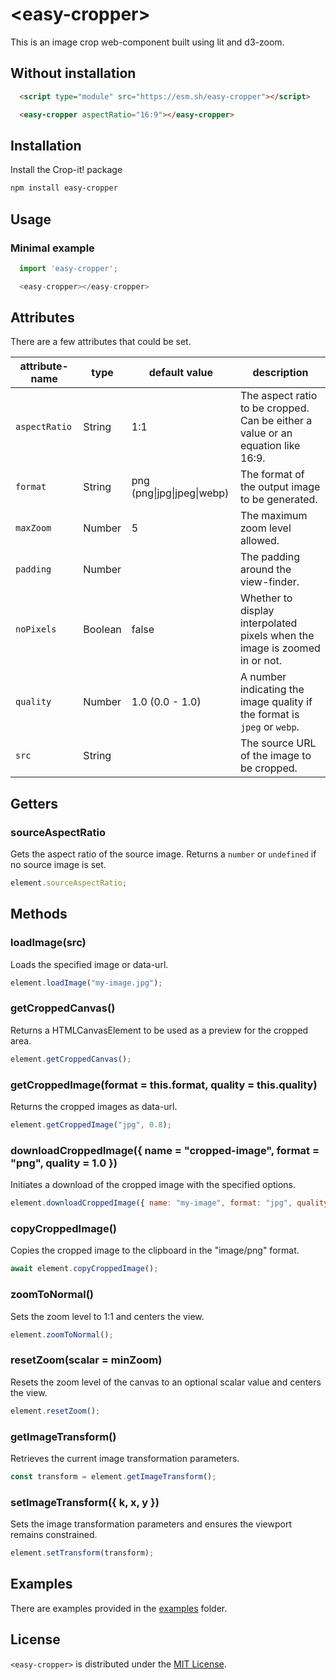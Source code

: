 # \<easy-cropper>

This is an image crop web-component built using lit and d3-zoom.

## Without installation

```html
  <script type="module" src="https://esm.sh/easy-cropper"></script>

  <easy-cropper aspectRatio="16:9"></easy-cropper>
```

## Installation

Install the Crop-it! package

```bash
npm install easy-cropper
```

## Usage

### Minimal example
```js
  import 'easy-cropper';

  <easy-cropper></easy-cropper>
```

## Attributes

There are a few attributes that could be set.

attribute-name         | type    | default value              | description
--------------         | ----    | -------------              | -----------
`aspectRatio`          | String  | 1:1                        | The aspect ratio to be cropped. Can be either a value or an equation like 16:9.
`format`               | String  | png (png\|jpg\|jpeg\|webp) | The format of the output image to be generated.
`maxZoom`              | Number  | 5                          | The maximum zoom level allowed.
`padding`              | Number  |                            | The padding around the view-finder.
`noPixels`             | Boolean | false                      | Whether to display interpolated pixels when the image is zoomed in or not.
`quality`              | Number  | 1.0 (0.0 - 1.0)            | A number indicating the image quality if the format is `jpeg` or `webp`.
`src`                  | String  |                            | The source URL of the image to be cropped.

## Getters


### sourceAspectRatio

Gets the aspect ratio of the source image.
Returns a `number` or `undefined` if no source image is set.

```javascript
element.sourceAspectRatio;
```

## Methods

### loadImage(src)

Loads the specified image or data-url.

```javascript
element.loadImage("my-image.jpg");
```


### getCroppedCanvas()

Returns a HTMLCanvasElement to be used as a preview for the cropped area.

```javascript
element.getCroppedCanvas();
```


### getCroppedImage(format = this.format, quality = this.quality)

Returns the cropped images as data-url.

```javascript
element.getCroppedImage("jpg", 0.8);
```


### downloadCroppedImage({ name = "cropped-image", format = "png", quality = 1.0 })

Initiates a download of the cropped image with the specified options.

```javascript
element.downloadCroppedImage({ name: "my-image", format: "jpg", quality: 0.8 });
```


### copyCroppedImage()

Copies the cropped image to the clipboard in the "image/png" format.

```javascript
await element.copyCroppedImage();
```


### zoomToNormal()

Sets the zoom level to 1:1 and centers the view.

```javascript
element.zoomToNormal();
```


### resetZoom(scalar = minZoom)

Resets the zoom level of the canvas to an optional scalar value and centers the view.

```javascript
element.resetZoom();
```


### getImageTransform()

Retrieves the current image transformation parameters.

```javascript
const transform = element.getImageTransform();
```


### setImageTransform({ k, x, y })

Sets the image transformation parameters and ensures the viewport remains constrained.

```javascript
element.setTransform(transform);
```


## Examples

There are examples provided in the [examples](./examples) folder.

## License

`<easy-cropper>` is distributed under the [MIT License](./LICENSE).
